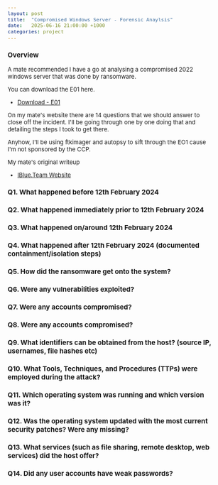 ```yaml
---
layout: post
title:  "Compromised Windows Server - Forensic Anaylsis"
date:   2025-06-16 21:00:00 +1000
categories: project
---
```


<style>
  body { font-size: 13px; }
  h1 { font-size: 19px !important; }
  h2 { font-size: 17px !important; }
  h3 { font-size: 15px !important; }
</style>

### Overview

A mate recommended I have a go at analysing a compromised 2022 windows server that was done by ransomware.

You can download the E01 here. 
- [Download - E01](https://ordo.open.ac.uk/articles/dataset/Compromised_Windows_Server_2022_simulation_/26038642/1?file=47197528)

On my mate's website there are 14 questions that we should answer to close off the incident. I'll be going through one by one doing that and detailing the steps I took to get there. 

Anyhow, I'll be using ftkimager and autopsy to sift through the EO1 cause I'm not sponsored by the CCP.

My mate's original writeup
- [IBlue.Team Website](https://www.iblue.team/ctf-challenges/compromised-windows-server-2022-simulation)

### Q1. What happened before 12th February 2024

### Q2. What happened immediately prior to 12th February 2024

### Q3. What happened on/around 12th February 2024

### Q4. What happened after 12th February 2024 (documented containment/isolation steps)

### Q5. How did the ransomware get onto the system?

### Q6. Were any vulnerabilities exploited?

### Q7. Were any accounts compromised?

### Q8. Were any accounts compromised?

### Q9. What identifiers can be obtained from the host? (source IP, usernames, file hashes etc)

### Q10. What Tools, Techniques, and Procedures (TTPs) were employed during the attack?

### Q11. Which operating system was running and which version was it?

### Q12. Was the operating system updated with the most current security patches? Were any missing?

### Q13. What services (such as file sharing, remote desktop, web services) did the host offer?

### Q14. Did any user accounts have weak passwords?